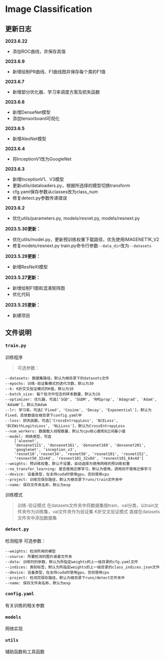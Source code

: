 # Image Classification


## 更新日志
**2023.6.22**
* 添加ROC曲线，并保存其值

**2023.6.9**
* 新增绘制PR曲线、F1曲线图并保存每个类的F1值

**2023.6.7**
* 新增部分优化器、学习率调度方案及损失函数

**2023.6.6**
* 新增DenseNet模型
* 添加tensorboard可视化

**2023.6.5**
* 新增AlexNet模型

**2023.6.4**
* 将InceptionV1改为GoogleNet

**2023.6.3**
* 新增InceptionV1、V3模型
* 更新utils/dataloaders.py，根据所选择的模型切换transform
* cfg.yaml保存参数从classes改为class_num
* 修复detect.py参数传递错误

**2023.6.2**
* 优化utils/parameters.py, models/resnet.py, models/resnext.py

**2023.5.30更新：**
* 优化utils/model.py，更新预训练权重下载路径，优先使用IMAGENET1K_V2
* 修复models/resnext.py
  train.py命令行参数`--data_dir`改为`--datasets`

**2023.5.29更新：**
* 新增ResNeXt模型

**2023.5.27更新：**
* 新增绘制F1图和混淆矩阵图
* 优化代码

**2023.5.25更新：**
* 新建项目

## 文件说明
#### <pre>train.py</pre>
训练程序
> 可选参数：
```
--datasets: 数据集路径，默认为根目录下的datasets文件
--epochs: 训练-验证集模式的迭代次数，默认为30
--k: K折交叉验证模式的K值，默认为10
--batch_size: 每个批次中包含的样本数量，默认为16
--optimizer: 优化器，可选['SGD', 'SGDM', 'RMSprop', 'Adagrad', 'Adam', 'AdamW']，默认为Adam
--lr: 学习率，可选['Fixed', 'Cosine', 'Decay', 'Exponential']，默认为Fixed，具体数值在根目录下config.yaml中
--loss: 损失函数，可选['CrossEntropyLoss', 'BCELoss', 'BCEWithLogitsLoss', 'NLLLoss']，默认为CrossEntropyLoss
--num_workers: 数据载入线程数量，默认为cpu核心数和8之间最小值
--model: 网络类型，可选
    ['alexnet',
    'densenet121', 'densenet161', 'densenet169', 'densenet201',
    'googlenet', 'inception_v3',
    'resnet18','resnet34', 'resnet50', 'resnet101', 'resnet152',
    'resnext50_32x4d', 'resnext101_32x8d', 'resnext101_64x4d']
--weights: 预训练权重，默认不设置，自动选择为使用网络的预训练权重
--no_transfer_learning: 是否使用迁移学习，默认为使用，调用则不使用迁移学习
--device: 设备类型，在支持cuda时使用gpu，否则使用cpu
--project: 训练完保存路径，默认为根目录下runs/train文件夹中
--name: 保存文件夹名称，默认为exp
```
训练模式
> 训练-验证模式
在datasets文件夹中将数据集按train、val分类，以train文件夹作为训练集，val文件夹作为验证集
> K折交叉验证模式
直接在datasets文件夹中添加数据集
#### <pre>detect.py</pre>
检测程序
可选参数：
```
--weights: 检测所用的模型
--source: 所要检测的图片或者文件夹
--data: 训练时的参数，默认为所指定weights的上一级目录的cfg.yaml文件
--indices: 类别标签，默认为所指定weights的上一级目录的class_indices.json文件
--device: 设备类型，在支持cuda时使用gpu，否则使用cpu
--project: 检测完保存路径，默认为根目录下runs/detect文件夹中
--name: 保存文件夹名称，默认为exp
```
#### <pre>config.yaml</pre>
有关训练的相关参数
#### <pre>models</pre>
网络实现
#### <pre>utils</pre>
辅助函数和工具函数